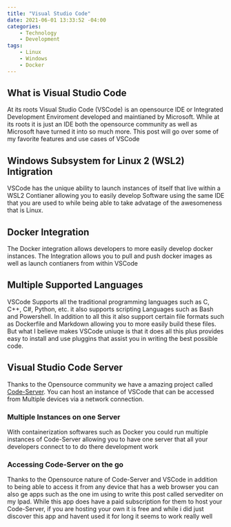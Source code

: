 ```yaml
---
title: "Visual Studio Code"
date: 2021-06-01 13:33:52 -04:00
categories:
    - Technology
    - Development
tags:
    - Linux
    - Windows
    - Docker
---
```


## What is Visual Studio Code
At its roots Visual Studio Code (VSCode) is an opensource IDE or Integrated Development Enviroment developed and maintianed by Microsoft. While at its roots it is just an IDE both the opensource community as well as Microsoft have turned it into so much more. This post will go over some of my favorite features and use cases of VSCode

## Windows Subsystem for Linux 2 (WSL2) Intigration
VSCode has the unique ability to launch instances of itself that live within a WSL2 Contianer allowing you to easily develop Software using the same IDE that you are used to while being able to take advatage of the awesomeness that is Linux.

## Docker Integration
The Docker integration allows developers to more easily develop docker instances. The Integration allows you to pull and push docker images as well as launch contianers from within VSCode

## Multiple Supported Languages
VSCode Supports all the traditional programming languages such as C, C++, C#, Python, etc. it also supports scripting Languages such as Bash and Powershell. In addition to all this it also support certain file formats such as Dockerfile and Markdown allowing you to more easily build these files. But what I believe makes VSCode uniuqe is that it does all this plus provides easy to install and use pluggins that assist you in writing the best possible code. 

## Visual Studio Code Server
Thanks to the Opensource community we have a amazing project called [Code-Server](https://github.com/cdr/code-server.git). You can host an instance of VSCode that can be accessed from Multiple devices via a network connection.

### Multiple Instances on one Server
With containerization softwares such as Docker you could run multiple instances of Code-Server allowing you to have one server that all your developers connect to to do there development work

### Accessing Code-Server on the go
Thanks to the Opensource nature of Code-Server and VSCode in addition to being able to access it from any device that has a web browser you can also ge apps such as the one im using to write this post called servediter on my Ipad. While this app does have a paid subscription for them to host your Code-Server, if you are hosting your own it is free and while i did just discover this app and havent used it for long it seems to work really well